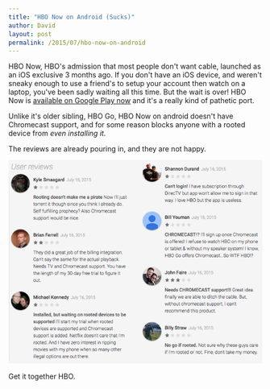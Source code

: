 ```yaml
---
title: "HBO Now on Android (Sucks)"
author: David
layout: post
permalink: /2015/07/hbo-now-on-android
---
```


HBO Now, HBO's admission that most people don't want cable, launched as an iOS exclusive 3 months ago. If you don't have an iOS device, and weren't sneaky enough to use a friend's to setup your account then watch on a laptop, you've been sadly waiting all this time. But the wait is over! HBO Now is [available on Google Play now](https://play.google.com/store/apps/details?id=com.hbo.hbonow) and it's a really kind of pathetic port.

Unlike it's older sibling, HBO Go, HBO Now on android doesn't have Chromecast support, and for some reason blocks anyone with a rooted device from _even installing it._

The reviews are already pouring in, and they are not happy.

![Less than favorable HBO Now reviews on Google Play](/post-images/hbo-now-reviews.png)

Get it together HBO.
